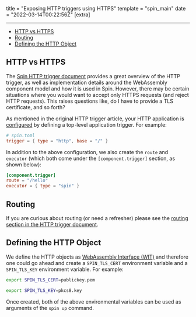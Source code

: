 title = "Exposing HTTP triggers using HTTPS"
template = "spin_main"
date = "2022-03-14T00:22:56Z"
[extra]

---
- [HTTP vs HTTPS](#http-vs-https)
- [Routing](#routing)
- [Defining the HTTP Object](#defining-the-http-object)

## HTTP vs HTTPS

The [Spin HTTP trigger document](./http-trigger.md) provides a great overview of the HTTP trigger, as well as implementation details around the WebAssembly component model and how it
is used in Spin. However, there may be certain situations where you would want to accept only HTTPS requests (and reject HTTP requests). This raises questions like, do I have to provide a TLS certificate, and so forth?

As mentioned in the original HTTP trigger article, your HTTP application is [configured](./configuration.md) by defining a top-level application trigger. For example:

<!-- @nocpy -->

```toml
# spin.toml
trigger = { type = "http", base = "/" }
```

In addition to the above configuration, we also create the `route` and `executor` (which both come under the `[component.trigger]` section, as shown below):

<!-- @nocpy -->

```toml
[component.trigger]
route = "/hello"
executor = { type = "spin" }
```

## Routing

If you are curious about routing (or need a refresher) please see the [routing section in the HTTP trigger document](./http-trigger#routing).

## Defining the HTTP Object

We define the HTTP objects as [WebAssembly Interface (WIT)](https://github.com/WebAssembly/component-model/blob/main/design/mvp/WIT.md) and therefore one could go ahead and create a `SPIN_TLS_CERT` environment variable and a `SPIN_TLS_KEY` environment variable. For example:

<!-- @nocpy -->

```bash
export SPIN_TLS_CERT=publickey.pem
```

<!-- @nocpy -->

```bash
export SPIN_TLS_KEY=pkcs8.key
```

Once created, both of the above environmental variables can be used as arguments of the `spin up` command.